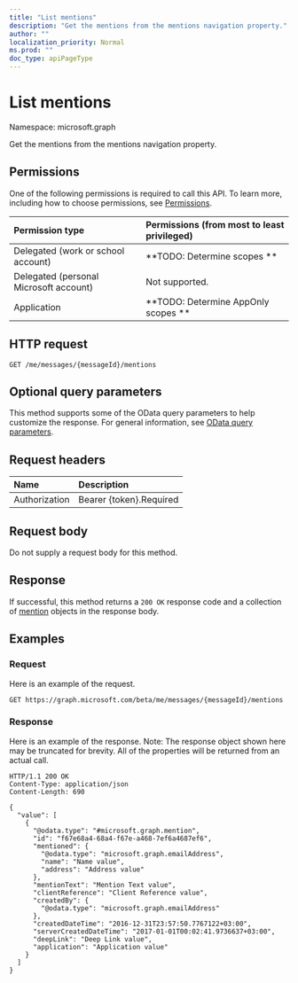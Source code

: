 ```yaml
---
title: "List mentions"
description: "Get the mentions from the mentions navigation property."
author: ""
localization_priority: Normal
ms.prod: ""
doc_type: apiPageType
---
```


# List mentions

Namespace: microsoft.graph

Get the mentions from the mentions navigation property.

## Permissions
One of the following permissions is required to call this API. To learn more, including how to choose permissions, see [Permissions](/concepts/permissions-reference.md).

|Permission type|Permissions (from most to least privileged)|
|:---|:---|
|Delegated (work or school account)|**TODO: Determine scopes **|
|Delegated (personal Microsoft account)|Not supported.|
|Application|**TODO: Determine AppOnly scopes **|

## HTTP request
<!-- {
  "blockType": "ignored"
}
-->
``` http
GET /me/messages/{messageId}/mentions
```

## Optional query parameters
This method supports some of the OData query parameters to help customize the response. For general information, see [OData query parameters](/graph/query-parameters).

## Request headers
|Name|Description|
|:---|:---|
|Authorization|Bearer {token}.Required|

## Request body
Do not supply a request body for this method.

## Response
If successful, this method returns a `200 OK` response code and a collection of [mention](../resources/mention.md) objects in the response body.

## Examples

### Request
Here is an example of the request.
<!-- {
  "blockType": "request",
  "name": "get_mention"
}
-->
``` http
GET https://graph.microsoft.com/beta/me/messages/{messageId}/mentions
```

### Response
Here is an example of the response. Note: The response object shown here may be truncated for brevity. All of the properties will be returned from an actual call.
<!-- {
  "blockType": "response",
  "truncated": true,
  "@odata.type": "collection(microsoft.graph.mention)"
}
-->
``` http
HTTP/1.1 200 OK
Content-Type: application/json
Content-Length: 690

{
  "value": [
    {
      "@odata.type": "#microsoft.graph.mention",
      "id": "f67e68a4-68a4-f67e-a468-7ef6a4687ef6",
      "mentioned": {
        "@odata.type": "microsoft.graph.emailAddress",
        "name": "Name value",
        "address": "Address value"
      },
      "mentionText": "Mention Text value",
      "clientReference": "Client Reference value",
      "createdBy": {
        "@odata.type": "microsoft.graph.emailAddress"
      },
      "createdDateTime": "2016-12-31T23:57:50.7767122+03:00",
      "serverCreatedDateTime": "2017-01-01T00:02:41.9736637+03:00",
      "deepLink": "Deep Link value",
      "application": "Application value"
    }
  ]
}
```

